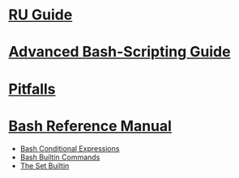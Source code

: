 # [RU Guide](https://www.opennet.ru/docs/RUS/bash_scripting_guide/)
# [Advanced Bash-Scripting Guide](https://tldp.org/LDP/abs/html/)
# [Pitfalls](http://mywiki.wooledge.org/BashPitfalls)
# [Bash Reference Manual](https://www.gnu.org/software/bash/manual/html_node/)
- [Bash Conditional Expressions](https://www.gnu.org/software/bash/manual/html_node/Bash-Conditional-Expressions.html)
- [Bash Builtin Commands](https://www.gnu.org/software/bash/manual/html_node/Bash-Builtins.html)
- [The Set Builtin](https://www.gnu.org/software/bash/manual/html_node/The-Set-Builtin.html)